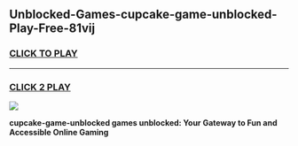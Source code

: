 
## Unblocked-Games-cupcake-game-unblocked-Play-Free-81vij
<h3>
<a href="https://premium76.site?title=cupcake-game-unblocked&ref=23A">CLICK TO PLAY</a></h3>
<hr>

<h3>
<a href="https://premium76.site?title=cupcake-game-unblocked&ref=23A">CLICK 2 PLAY</a>
  
</h3>

<a href="https://premium76.site?title=cupcake-game-unblocked&ref=23A"><img src="https://clearcache.store/games.png"></a>


**cupcake-game-unblocked games unblocked: Your Gateway to Fun and Accessible Online Gaming**

